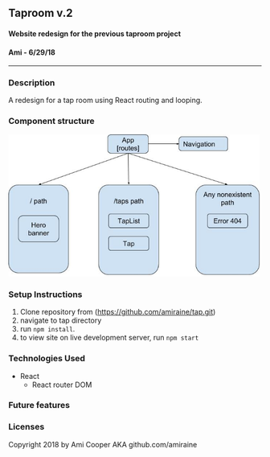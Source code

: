 ## Taproom v.2
#### Website redesign for the previous taproom project
#### Ami - 6/29/18
---
### Description
A redesign for a tap room using React routing and looping.

### Component structure
<img src="./src/assets/images/component.jpg" width=500px>

### Setup Instructions
  1. Clone repository from (https://github.com/amiraine/tap.git)
  2. navigate to tap directory
  3. run `npm install`.
  4. to view site on live development server, run `npm start`

### Technologies Used
- React
  * React router DOM

### Future features


### Licenses

Copyright 2018 by Ami Cooper AKA github.com/amiraine
